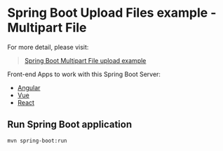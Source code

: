 # Spring Boot Upload Files example - Multipart File

For more detail, please visit:
> [Spring Boot Multipart File upload example](https://bezkoder.com/spring-boot-file-upload/)

Front-end Apps to work with this Spring Boot Server:
- [Angular](https://bezkoder.com/angular-spring-boot-file-upload/)
- [Vue](https://bezkoder.com/vue-axios-file-upload/)
- [React](https://bezkoder.com/react-file-upload-axios/)

## Run Spring Boot application
```
mvn spring-boot:run
```
